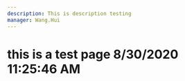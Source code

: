 ```yaml
---
description: This is description testing
manager: Wang.Hui
---
```

# this is a test page 8/30/2020 11:25:46 AM